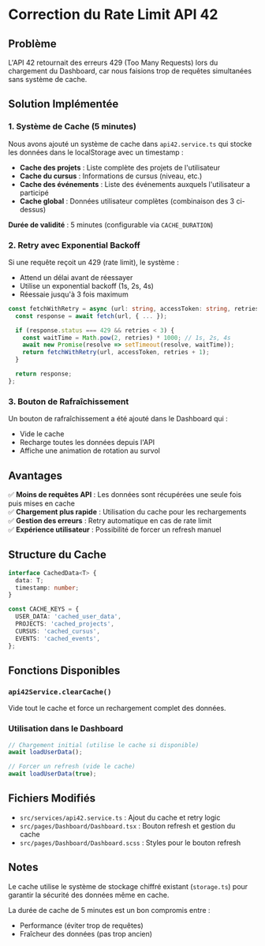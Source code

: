 # Correction du Rate Limit API 42

## Problème
L'API 42 retournait des erreurs 429 (Too Many Requests) lors du chargement du Dashboard, car nous faisions trop de requêtes simultanées sans système de cache.

## Solution Implémentée

### 1. Système de Cache (5 minutes)
Nous avons ajouté un système de cache dans `api42.service.ts` qui stocke les données dans le localStorage avec un timestamp :

- **Cache des projets** : Liste complète des projets de l'utilisateur
- **Cache du cursus** : Informations de cursus (niveau, etc.)
- **Cache des événements** : Liste des événements auxquels l'utilisateur a participé
- **Cache global** : Données utilisateur complètes (combinaison des 3 ci-dessus)

**Durée de validité** : 5 minutes (configurable via `CACHE_DURATION`)

### 2. Retry avec Exponential Backoff
Si une requête reçoit un 429 (rate limit), le système :
- Attend un délai avant de réessayer
- Utilise un exponential backoff (1s, 2s, 4s)
- Réessaie jusqu'à 3 fois maximum

```typescript
const fetchWithRetry = async (url: string, accessToken: string, retries = 0): Promise<Response> => {
  const response = await fetch(url, { ... });

  if (response.status === 429 && retries < 3) {
    const waitTime = Math.pow(2, retries) * 1000; // 1s, 2s, 4s
    await new Promise(resolve => setTimeout(resolve, waitTime));
    return fetchWithRetry(url, accessToken, retries + 1);
  }

  return response;
};
```

### 3. Bouton de Rafraîchissement
Un bouton de rafraîchissement a été ajouté dans le Dashboard qui :
- Vide le cache
- Recharge toutes les données depuis l'API
- Affiche une animation de rotation au survol

## Avantages

✅ **Moins de requêtes API** : Les données sont récupérées une seule fois puis mises en cache  
✅ **Chargement plus rapide** : Utilisation du cache pour les rechargements  
✅ **Gestion des erreurs** : Retry automatique en cas de rate limit  
✅ **Expérience utilisateur** : Possibilité de forcer un refresh manuel  

## Structure du Cache

```typescript
interface CachedData<T> {
  data: T;
  timestamp: number;
}

const CACHE_KEYS = {
  USER_DATA: 'cached_user_data',
  PROJECTS: 'cached_projects',
  CURSUS: 'cached_cursus',
  EVENTS: 'cached_events',
};
```

## Fonctions Disponibles

### `api42Service.clearCache()`
Vide tout le cache et force un rechargement complet des données.

### Utilisation dans le Dashboard
```typescript
// Chargement initial (utilise le cache si disponible)
await loadUserData();

// Forcer un refresh (vide le cache)
await loadUserData(true);
```

## Fichiers Modifiés

- `src/services/api42.service.ts` : Ajout du cache et retry logic
- `src/pages/Dashboard/Dashboard.tsx` : Bouton refresh et gestion du cache
- `src/pages/Dashboard/Dashboard.scss` : Styles pour le bouton refresh

## Notes

Le cache utilise le système de stockage chiffré existant (`storage.ts`) pour garantir la sécurité des données même en cache.

La durée de cache de 5 minutes est un bon compromis entre :
- Performance (éviter trop de requêtes)
- Fraîcheur des données (pas trop ancien)
